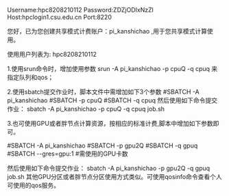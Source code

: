 Username:hpc8208210112
Password:ZDZjODIxNzZl
Host:hpclogin1.csu.edu.cn
Port:8220



您好，已为您创建共享模式计费账户：pi_kanshichao ,用于您共享模式计算使用。 

使用用户列表为: hpc8208210112 

1.使用srun命令时，增加使用参数 srun -A pi_kanshichao -p cpuQ -q cpuq 来指定队列和qos； 

2.使用sbatch提交作业时，脚本文件中需增加如下3个参数 #SBATCH -A pi_kanshichao #SBATCH -p cpuQ #SBATCH -q cpuq 然后使用如下命令提交作业： sbatch -A pi_kanshichao -p cpuQ -q cpuq job.sh 

3.也可使用GPU或者胖节点计算资源，按相应的标准计费,脚本中增加如下参数即可。 

#SBATCH -A pi_kanshichao 
#SBATCH -p gpu2Q 
#SBATCH -q gpuq 
#SBATCH --gres=gpu:1  #需使用的GPU卡数 

然后使用如下命令提交作业： sbatch -A pi_kanshichao -p gpu2Q -q gpuq job.sh 其他GPU分区或者胖节点分区使用方式类似。可使用qosinfo命令查看个人可使用的qos服务。